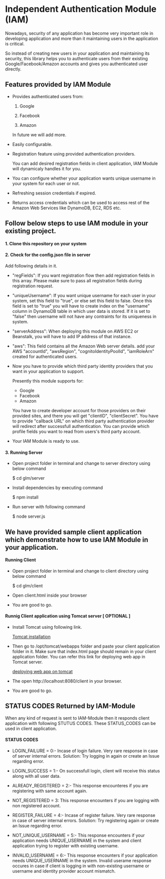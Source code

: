 
# Independent Authentication Module (IAM)

Nowadays, security of any application has become very important role in developing 
application and more than it maintaining users in the application is critical. 

So instead of creating new users in your application and maintaining its security, 
this library helps you to authenticate users from their existing Google/Facebook/Amazon
accounts and gives you authenticated user directly.

## Features provided by IAM Module
* Provides authenticated users from:

    1. Google

    2. Facebook

    3. Amazon

    In future we will add more.

* Easily configurable.

* Registration feature using provided authentication providers.

    You can add desired registration fields in client application, IAM Module will dynamicaly handles it for you.

* You can configure whether your application wants unique username in your system for each user or not.

* Refreshing session credentials if expired.

* Returns access credentials which can be used to access rest of the Amazon Web Services like DynamoDB, EC2, RDS etc.


## Follow below steps to use IAM module in your existing project.

####  1. Clone this repository on your system

####  2. Check for the config.json file in server

Add following details in it.

- "regFields": If you want registration flow then add registration fields in this array. 
Please make sure to pass all registration fields during registration request.

- "uniqueUsername": If you want unique username for each user in your system,  set this field to "true", 
or else set this field to false. 
Once this field is set to "true" you will have to create index on the "username" column in DynamoDB table in which user data is stored.
If it is set to "false" then username will not have any contraints for its uniqueness in system.

- "serverAddress": When deploying this module on AWS EC2 or Beanstalk, you will have to add IP address of that instance.

- "aws": This field contains all the Amazon Web server details.
    add your AWS "accountId", "awsRegion", "cognitoIdentityPoolId", "iamRoleArn" created for authenticated users.


- Now you have to provide which third party identity providers that you want in your application to support.

    Presently this module supports for:
    * Google
    * Facebook
    * Amazon

    You have to create developer account for those providers on their provided sites, and there you will get 
    "clientID", "clientSecret".
    You have to provide "callback URL" on which third party authentication provider will redirect after successfull authentication.
    You can provide which profile fields you want to read from users's third party account.

- Your IAM Module is ready to use.


####  3. Running Server

* Open project folder in terminal and change to server directory using below command 

    $ cd glm/server

* Install dependencies by executing command 

    $ npm install

* Run server with following command 

    $ node server.js

## We have provided sample client application which demonstrate how to use IAM Module in your application. 

#### Running Client 

* Open project folder in terminal and change to client directory using below command 

    $ cd glm/client

* Open client.html inside your browser 

* You are good to go.


#### Runnig Client application using Tomcat server [ OPTIONAL ]

* Install Tomcat using following link.

    [Tomcat installation]
    
* Then go to /opt/tomcat/webapps folder and paste your client application folder in it.
  Make sure that index.html page should remain in your client application folder.
    You can refer this link for deploying web app in Tomcat server.
    
    [deploying web app on tomcat]

* The open http://localhost:8080/client in your browser.

* You are good to go.


## STATUS CODES Returned by IAM-Module

When any kind of request is sent to IAM-Module then it responds client application with following STUTUS CODES.
These STATUS_CODES can be used in client application.

#### STATUS CODES

* LOGIN_FAILURE = 0:-  Incase of login failure. Very rare response in case of server internal errors. 
Solution: Try logging in again or create an Issue regarding error.

* LOGIN_SUCCESS = 1:-  On successfull login, client will receive this status along with all user data.


* ALREADY_REGISTERED = 2:-  This response encounteres if you are registering with same account again.


* NOT_REGISTERED = 3:  This response encounters if you are logging with non registered account.


* REGISTER_FAILURE = 4:- Incase of register failure. Very rare response in case of server internal errors. 
Solution: Try registering again or create an Issue regarding error.


* NOT_UNIQUE_USERNAME = 5:- This response encounters if your application needs UNIQUE_USERNAME in the system
and client application trying to register with existing username.


* INVALID_USERNAME = 6:-  This response encounters if your application needs UNIQUE_USERNAME in the system.
Invalid userame response occures in case if client is logging in with non-existing username 
or username and identity provider account mismatch.



[Tomcat installation]: https://devops.profitbricks.com/tutorials/how-to-install-and-configure-tomcat-8-on-ubuntu-1604/
[deploying web app on tomcat]: https://stackoverflow.com/questions/3954621/deploying-just-html-css-webpage-to-tomcat
